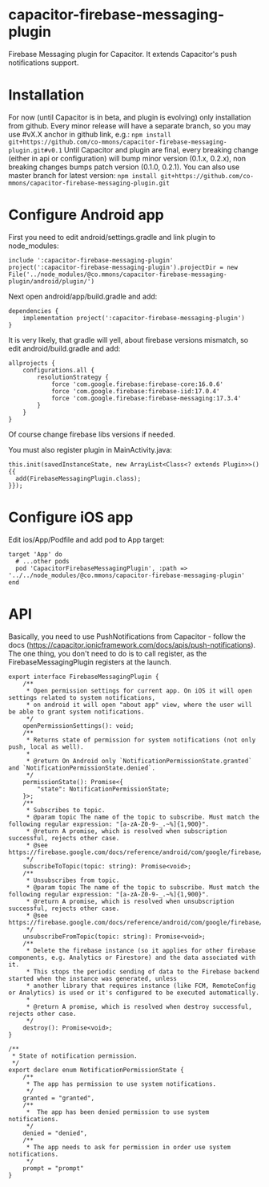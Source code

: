 # capacitor-firebase-messaging-plugin
Firebase Messaging plugin for Capacitor. It extends Capacitor's push notifications support.

# Installation
For now (until Capacitor is in beta, and plugin is evolving) only installation from github. Every minor release will have a separate branch, so you may use #vX.X anchor in github link, e.g.:
```npm install git+https://github.com/co-mmons/capacitor-firebase-messaging-plugin.git#v0.1```
Until Capacitor and plugin are final, every breaking change (either in api or configuration) will bump minor version (0.1.x, 0.2.x), non breaking changes bumps patch version (0.1.0, 0.2.1). You can also use master branch for latest version:
```npm install git+https://github.com/co-mmons/capacitor-firebase-messaging-plugin.git```

# Configure Android app
First you need to edit android/settings.gradle and link plugin to node_modules:
```
include ':capacitor-firebase-messaging-plugin'
project(':capacitor-firebase-messaging-plugin').projectDir = new File('../node_modules/@co.mmons/capacitor-firebase-messaging-plugin/android/plugin/')
```
Next open android/app/build.gradle and add:
```
dependencies {
    implementation project(':capacitor-firebase-messaging-plugin')
}
```
It is very likely, that gradle will yell, about firebase versions mismatch, so edit android/build.gradle and add:
```
allprojects {
    configurations.all {
        resolutionStrategy {
            force 'com.google.firebase:firebase-core:16.0.6'
            force 'com.google.firebase:firebase-iid:17.0.4'
            force 'com.google.firebase:firebase-messaging:17.3.4'
        }
    }
}
```
Of course change firebase libs versions if needed.

You must also register plugin in MainActivity.java:
```
this.init(savedInstanceState, new ArrayList<Class<? extends Plugin>>() {{
  add(FirebaseMessagingPlugin.class);
}});
```

# Configure iOS app
Edit ios/App/Podfile and add pod to App target:
```
target 'App' do
  # ...other pods
  pod 'CapacitorFirebaseMessagingPlugin', :path => '../../node_modules/@co.mmons/capacitor-firebase-messaging-plugin'  
end
```

# API
Basically, you need to use PushNotifications from Capacitor - follow the docs (https://capacitor.ionicframework.com/docs/apis/push-notifications). The one thing, you don't need to do is to call register, as the FirebaseMessagingPlugin registers at the launch.

```
export interface FirebaseMessagingPlugin {
    /**
     * Open permission settings for current app. On iOS it will open settings related to system notifications,
     * on android it will open "about app" view, where the user will be able to grant system notifications.
     */
    openPermissionSettings(): void;
    /**
     * Returns state of permission for system notifications (not only push, local as well).
     *
     * @return On Android only `NotificationPermissionState.granted` and `NotificationPermissionState.denied`.
     */
    permissionState(): Promise<{
        "state": NotificationPermissionState;
    }>;
    /**
     * Subscribes to topic.
     * @param topic The name of the topic to subscribe. Must match the following regular expression: "[a-zA-Z0-9-_.~%]{1,900}".
     * @return A promise, which is resolved when subscription successful, rejects other case.
     * @see https://firebase.google.com/docs/reference/android/com/google/firebase/messaging/FirebaseMessaging.html#subscribeToTopic(java.lang.String)
     */
    subscribeToTopic(topic: string): Promise<void>;
    /**
     * Unsubscribes from topic.
     * @param topic The name of the topic to subscribe. Must match the following regular expression: "[a-zA-Z0-9-_.~%]{1,900}".
     * @return A promise, which is resolved when unsubscription successful, rejects other case.
     * @see https://firebase.google.com/docs/reference/android/com/google/firebase/messaging/FirebaseMessaging.html#unsubscribeFromTopic(java.lang.String)
     */
    unsubscribeFromTopic(topic: string): Promise<void>;
    /**
     * Delete the firebase instance (so it applies for other firebase components, e.g. Analytics or Firestore) and the data associated with it.
     * This stops the periodic sending of data to the Firebase backend started when the instance was generated, unless
     * another library that requires instance (like FCM, RemoteConfig or Analytics) is used or it's configured to be executed automatically.
     *
     * @return A promise, which is resolved when destroy successful, rejects other case.
     */
    destroy(): Promise<void>;
}

/**
 * State of notification permission.
 */
export declare enum NotificationPermissionState {
    /**
     * The app has permission to use system notifications.
     */
    granted = "granted",
    /**
     * 	The app has been denied permission to use system notifications.
     */
    denied = "denied",
    /**
     * The app needs to ask for permission in order use system notifications.
     */
    prompt = "prompt"
}

```
